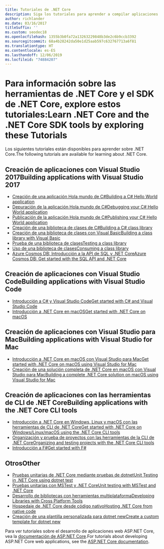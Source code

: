```yaml
---
title: Tutoriales de .NET Core
description: Siga los tutoriales para aprender a compilar aplicaciones y bibliotecas de .NET Core en Mac, Linux y Windows.
author: richlander
ms.date: 03/16/2017
titleSuffix: ''
ms.custom: seodec18
ms.openlocfilehash: 1355b3b0fa72a13263229848b3de2c6b9ccb3392
ms.sourcegitcommit: 68a4b28242da50e1d25aab597c632767713a6f81
ms.translationtype: HT
ms.contentlocale: es-ES
ms.lasthandoff: 12/06/2019
ms.locfileid: "74884207"
---
```

# <a name="learn-net-core-and-the-net-core-sdk-tools-by-exploring-these-tutorials"></a><span data-ttu-id="c34f9-103">Para información sobre las herramientas de .NET Core y el SDK de .NET Core, explore estos tutoriales:</span><span class="sxs-lookup"><span data-stu-id="c34f9-103">Learn .NET Core and the .NET Core SDK tools by exploring these Tutorials</span></span>

<span data-ttu-id="c34f9-104">Los siguientes tutoriales están disponibles para aprender sobre .NET Core.</span><span class="sxs-lookup"><span data-stu-id="c34f9-104">The following tutorials are available for learning about .NET Core.</span></span>

## <a name="building-applications-with-visual-studio-2017"></a><span data-ttu-id="c34f9-105">Creación de aplicaciones con Visual Studio 2017</span><span class="sxs-lookup"><span data-stu-id="c34f9-105">Building applications with Visual Studio 2017</span></span>

- [<span data-ttu-id="c34f9-106">Creación de una aplicación Hola mundo de C#</span><span class="sxs-lookup"><span data-stu-id="c34f9-106">Building a C# Hello World application</span></span>](with-visual-studio.md)
- [<span data-ttu-id="c34f9-107">Depuración de la aplicación Hola mundo de C#</span><span class="sxs-lookup"><span data-stu-id="c34f9-107">Debugging your C# Hello World application</span></span>](debugging-with-visual-studio.md)
- [<span data-ttu-id="c34f9-108">Publicación de la aplicación Hola mundo de C#</span><span class="sxs-lookup"><span data-stu-id="c34f9-108">Publishing your C# Hello World application</span></span>](publishing-with-visual-studio.md)
- [<span data-ttu-id="c34f9-109">Creación de una biblioteca de clases de C#</span><span class="sxs-lookup"><span data-stu-id="c34f9-109">Building a C# class library</span></span>](library-with-visual-studio.md)
- [<span data-ttu-id="c34f9-110">Creación de una biblioteca de clases con Visual Basic</span><span class="sxs-lookup"><span data-stu-id="c34f9-110">Building a class library with Visual Basic</span></span>](vb-library-with-visual-studio.md)
- [<span data-ttu-id="c34f9-111">Prueba de una biblioteca de clases</span><span class="sxs-lookup"><span data-stu-id="c34f9-111">Testing a class library</span></span>](testing-library-with-visual-studio.md)
- [<span data-ttu-id="c34f9-112">Uso de una biblioteca de clases</span><span class="sxs-lookup"><span data-stu-id="c34f9-112">Consuming a class library</span></span>](consuming-library-with-visual-studio.md)
- [<span data-ttu-id="c34f9-113">Azure Cosmos DB: Introducción a la API de SQL y .NET Core</span><span class="sxs-lookup"><span data-stu-id="c34f9-113">Azure Cosmos DB: Get started with the SQL API and .NET Core</span></span>](/azure/cosmos-db/sql-api-dotnetcore-get-started)

## <a name="building-applications-with-visual-studio-code"></a><span data-ttu-id="c34f9-114">Creación de aplicaciones con Visual Studio Code</span><span class="sxs-lookup"><span data-stu-id="c34f9-114">Building applications with Visual Studio Code</span></span>

- [<span data-ttu-id="c34f9-115">Introducción a C# y Visual Studio Code</span><span class="sxs-lookup"><span data-stu-id="c34f9-115">Get started with C# and Visual Studio Code</span></span>](with-visual-studio-code.md)
- [<span data-ttu-id="c34f9-116">Introducción a .NET Core en macOS</span><span class="sxs-lookup"><span data-stu-id="c34f9-116">Get started with .NET Core on macOS</span></span>](using-on-macos.md)

## <a name="building-applications-with-visual-studio-for-mac"></a><span data-ttu-id="c34f9-117">Creación de aplicaciones con Visual Studio para Mac</span><span class="sxs-lookup"><span data-stu-id="c34f9-117">Building applications with Visual Studio for Mac</span></span>

- [<span data-ttu-id="c34f9-118">Introducción a .NET Core en macOS con Visual Studio para Mac</span><span class="sxs-lookup"><span data-stu-id="c34f9-118">Get started with .NET Core on macOS using Visual Studio for Mac</span></span>](using-on-mac-vs.md)
- [<span data-ttu-id="c34f9-119">Creación de una solución completa de .NET Core en macOS con Visual Studio para Mac</span><span class="sxs-lookup"><span data-stu-id="c34f9-119">Building a complete .NET Core solution on macOS using Visual Studio for Mac</span></span>](using-on-mac-vs-full-solution.md)

## <a name="building-applications-with-the-net-core-cli-tools"></a><span data-ttu-id="c34f9-120">Creación de aplicaciones con las herramientas de CLI de .NET Core</span><span class="sxs-lookup"><span data-stu-id="c34f9-120">Building applications with the .NET Core CLI tools</span></span>

- [<span data-ttu-id="c34f9-121">Introducción a .NET Core en Windows, Linux y macOS con las herramientas de CLI de .NET Core</span><span class="sxs-lookup"><span data-stu-id="c34f9-121">Get started with .NET Core on Windows/Linux/macOS using the .NET Core CLI tools</span></span>](cli-create-console-app.md)
- [<span data-ttu-id="c34f9-122">Organización y prueba de proyectos con las herramientas de la CLI de .NET Core</span><span class="sxs-lookup"><span data-stu-id="c34f9-122">Organizing and testing projects with the .NET Core CLI tools</span></span>](testing-with-cli.md)
- [<span data-ttu-id="c34f9-123">Introducción a F#</span><span class="sxs-lookup"><span data-stu-id="c34f9-123">Get started with F#</span></span>](../../fsharp/get-started/get-started-command-line.md)

## <a name="other"></a><span data-ttu-id="c34f9-124">Otros</span><span class="sxs-lookup"><span data-stu-id="c34f9-124">Other</span></span>

- [<span data-ttu-id="c34f9-125">Pruebas unitarias de .NET Core mediante pruebas de dotnet</span><span class="sxs-lookup"><span data-stu-id="c34f9-125">Unit Testing in .NET Core using dotnet test</span></span>](../testing/unit-testing-with-dotnet-test.md)
- [<span data-ttu-id="c34f9-126">Pruebas unitarias con MSTest y .NET Core</span><span class="sxs-lookup"><span data-stu-id="c34f9-126">Unit testing with MSTest and .NET Core</span></span>](../testing/unit-testing-with-mstest.md)
- [<span data-ttu-id="c34f9-127">Desarrollo de bibliotecas con herramientas multiplataforma</span><span class="sxs-lookup"><span data-stu-id="c34f9-127">Developing Libraries with Cross Platform Tools</span></span>](libraries.md)
- [<span data-ttu-id="c34f9-128">Hospedaje de .NET Core desde código nativo</span><span class="sxs-lookup"><span data-stu-id="c34f9-128">Hosting .NET Core from native code</span></span>](netcore-hosting.md)
- [<span data-ttu-id="c34f9-129">Creación de una plantilla personalizada para dotnet new</span><span class="sxs-lookup"><span data-stu-id="c34f9-129">Create a custom template for dotnet new</span></span>](cli-templates-create-item-template.md)

<span data-ttu-id="c34f9-130">Para ver tutoriales sobre el desarrollo de aplicaciones web ASP.NET Core, vea la [documentación de ASP.NET Core](/aspnet/core/).</span><span class="sxs-lookup"><span data-stu-id="c34f9-130">For tutorials about developing ASP.NET Core web applications, see the [ASP.NET Core documentation](/aspnet/core/).</span></span>
